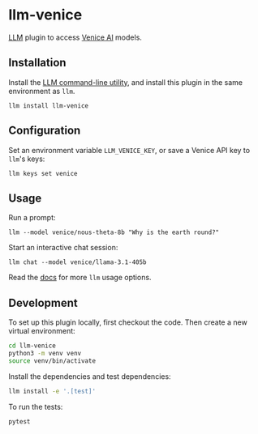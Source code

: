 # llm-venice

[LLM](https://llm.datasette.io/) plugin to access [Venice AI](https://venice.ai/) models.


## Installation

Install the [LLM command-line utility](https://llm.datasette.io/en/stable/setup.html), and install this plugin in the same environment as `llm`.

`llm install llm-venice`


## Configuration

Set an environment variable `LLM_VENICE_KEY`, or save a Venice API key to `llm`'s keys:

`llm keys set venice`


## Usage

Run a prompt:

`llm --model venice/nous-theta-8b "Why is the earth round?"`

Start an interactive chat session:

`llm chat --model venice/llama-3.1-405b`

Read the [docs](https://llm.datasette.io/en/stable/usage.html) for more `llm` usage options.


## Development

To set up this plugin locally, first checkout the code. Then create a new virtual environment:

```bash
cd llm-venice
python3 -m venv venv
source venv/bin/activate
```

Install the dependencies and test dependencies:

```bash
llm install -e '.[test]'
```

To run the tests:
```bash
pytest
```

